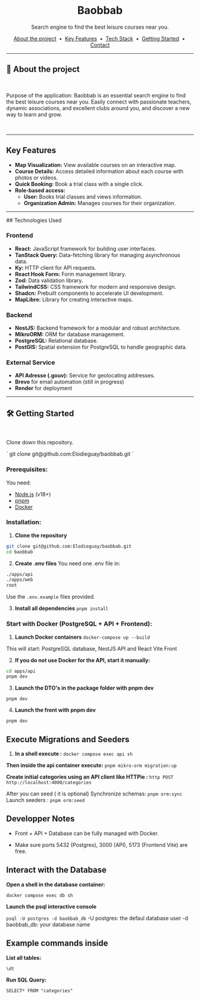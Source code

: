 <div align="center">
  
# Baobbab

Search engine to find the best leisure courses near you. 

<p>
  <a href="#about">About the project</a> &nbsp;&bull;&nbsp;
  <a href="#key_features">Key Features</a> &nbsp;&bull;&nbsp;
  <a href="#tech_stack">Tech Stack</a> &nbsp;&bull;&nbsp;
  <a href="#getting_started">Getting Started</a> &nbsp;&bull;&nbsp;
  <a href="#contact">Contact</a>
</p>

</div>

---
<div id="about">

## 📖 About the project
<br>
<p>
Purpose of the application:
Baobbab is an essential search engine to find the best leisure courses near you. Easily connect with passionate teachers, dynamic associations, and excellent clubs around you, and discover a new way to learn and grow.
</p>
<br>
</div>

****
<!-- Key Features -->
<div id="key_features">

## Key Features

- **Map Visualization:** View available courses on an interactive map.
- **Course Details:** Access detailed information about each course with photos or videos.
- **Quick Booking:** Book a trial class with a single click.
- **Role-based access:**
  - **User:** Books trial classes and views information.
  - **Organization Admin:** Manages courses for their organization.
  
****
<!-- Teck Stack -->
<div id="tech_stack">  
## Technologies Used

### Frontend

- **React:** JavaScript framework for building user interfaces.
- **TanStack Query:** Data-fetching library for managing asynchronous data.
- **Ky:** HTTP client for API requests.
- **React Hook Form:** Form management library.
- **Zod:** Data validation library.
- **TailwindCSS:** CSS framework for modern and responsive design.
- **Shadcn:** Prebuilt components to accelerate UI development.
- **MapLibre:** Library for creating interactive maps.

### Backend

- **NestJS:** Backend framework for a modular and robust architecture.
- **MikroORM:** ORM for database management.
- **PostgreSQL:** Relational database.
- **PostGIS:** Spatial extension for PostgreSQL to handle geographic data.

### External Service

- **API Adresse (.gouv):** Service for geolocating addresses.  
- **Brevo** for email automation (still in progress)
- **Render** for deployment

****
<!-- GETTING STARTED -->
<div id="getting_started">

## 🛠 Getting Started
<br>
<p>Clone down this repository.</p>
` git clone git@github.com:Elodieguay/baobbab.git `

### Prerequisites:
You need:

- [Node.js](https://nodejs.org/) (v18+)
- [pnpm](https://pnpm.io/)
- [Docker](https://www.docker.com/)


### Installation:

1. **Clone the repository**

```bash
git clone git@github.com:Elodieguay/baobbab.git 
cd baobbab
```

2. **Create .env files** 
You need one .env file in:
```bash
./apps/api
./apps/web
root
```
Use the `.env.example` files provided.

3. **Install all dependencies** 
`pnpm install`

### Start with Docker (PostgreSQL + API + Frontend):

1. **Launch Docker containers**
`docker-compose up --build`

This will start:
PostgreSQL database, NestJS API and React Vite Front

2. **If you do not use Docker for the API, start it manually:**

```bash
cd apps/api
pnpm dev
```
3. **Launch the DTO's in the package folder with pnpm dev** 

`pnpm dev`

4. **Launch the front with pnpm dev**

`pnpm dev`

## Execute Migrations and Seeders

1. **In a shell execute :**
`docker compose exec api sh`

**Then inside the api container execute:**
`pnpm mikro-orm migration:up`

**Create initial categories using an API client like HTTPie :**
`http POST http://localhost:4000/categories`

After you can seed ( it is optional)
Synchronize schemas:  `pnpm orm:sync`
Launch seeders : `pnpm orm:seed`

## Developper Notes

- Front + API +  Database can be fully managed with Docker.

- Make sure ports 5432 (Postgres), 3000 (API), 5173 (Frontend Vite) are free.

## Interact with the Database

**Open a shell in the database container:**

`docker compose exec db sh`

**Launch the psql interactive console**

`psql -U postgres -d baobbab_db`
-U postgres: the defaul database user
-d baobbab_db: your database name

## Example commands inside 

**List all tables:**

`\dt`

**Run SQL Query:**

`SELECT* FROM "categories"`